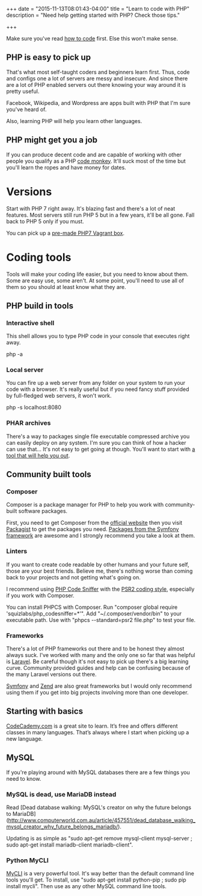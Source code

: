 +++
date = "2015-11-13T08:01:43-04:00"
title = "Learn to code with PHP"
description = "Need help getting started with PHP? Check those tips."

+++

Make sure you've read [how to code](/code-like-a-hacker/) first. Else this won't make sense.

## PHP is easy to pick up

That's what most self-taught coders and beginners learn first. Thus, code and configs one a lot of servers are messy and insecure. And since there are a lot of PHP enabled servers out there knowing your way around it is pretty useful.

Facebook, Wikipedia, and Wordpress are apps built with PHP that I'm sure you've heard of.

Also, learning PHP will help you learn other languages.

## PHP might get you a job

If you can produce decent code and are capable of working with other people you qualify as a PHP [code monkey](https://www.youtube.com/watch?v=_ZtL_KVzaao&list=PLEShoiqxQUJIblp19IU4y_9GaG5By5Sl-). It'll suck most of the time but you'll learn the ropes and have money for dates.

# Versions

Start with PHP 7 right away. It's blazing fast and there's a lot of neat features. Most servers still run PHP 5 but in a few years, it'll be all gone. Fall back to PHP 5 only if you must.

You can pick up a [pre-made PHP7 Vagrant box](https://atlas.hashicorp.com/rasmus/boxes/php7dev).

# Coding tools

Tools will make your coding life easier, but you need to know about them. Some are easy use, some aren't. At some point, you'll need to use all of them so you should at least know what they are.

## PHP build in tools

### Interactive shell

This shell allows you to type PHP code in your console that executes right away.

php -a

### Local server

You can fire up a web server from any folder on your system to run your code with a browser. It's really useful but if you need fancy stuff provided by full-fledged web servers, it won't work.

php -s localhost:8080

### PHAR archives

There's a way to packages single file executable compressed archive you can easily deploy on any system. I'm sure you can think of how a hacker can use that... It's not easy to get going at though. You'll want to start with [a tool that will help you out](https://github.com/clue/phar-composer).

## Community built tools

### Composer

Composer is a package manager for PHP to help you work with community-built software packages.

First, you need to get Composer from the [official website](https://getcomposer.org/) then you visit [Packagist](https://packagist.org/) to get the packages you need. [Packages from the Symfony framework](https://packagist.org/search/?q=symfony) are awesome and I strongly recommend you take a look at them.

### Linters

If you want to create code readable by other humans and your future self, those are your best friends. Believe me, there's nothing worse than coming back to your projects and not getting what's going on.

I recommend using [PHP Code Sniffer](https://github.com/squizlabs/PHP_CodeSniffer) with the [PSR2 coding style](http://www.php-fig.org/psr/psr-2/), especially if you work with Composer.

You can install PHPCS with Composer. Run "composer global require 'squizlabs/php_codesniffer=*'". Add "~/.composer/vendor/bin" to your executable path. Use with "phpcs --standard=psr2 file.php" to test your file.

### Frameworks

There's a lot of PHP frameworks out there and to be honest they almost always suck. I've worked with many and the only one so far that was helpful is [Laravel](https://laravel.com/). Be careful though it's not easy to pick up there's a big learning curve. Community provided guides and help can be confusing because of the many Laravel versions out there.

[Symfony](http://symfony.com/) and [Zend](http://framework.zend.com/) are also great frameworks but I would only recommend using them if you get into big projects involving more than one developer.

## Starting with basics

[CodeCademy.com](https://www.codecademy.com/learn/php) is a great site to learn. It’s free and offers different classes in many languages. That’s always where I start when picking up a new language.

## MySQL

If you're playing around with MySQL databases there are a few things you need to know.

### MySQL is dead, use MariaDB instead

Read [Dead database walking: MySQL's creator on why the future belongs to MariaDB] (http://www.computerworld.com.au/article/457551/dead_database_walking_mysql_creator_why_future_belongs_mariadb/).

Updating is as simple as "sudo apt-get remove mysql-client mysql-server ; sudo apt-get install mariadb-client mariadb-client".

### Python MyCLI

[MyCLI](https://github.com/dbcli/mycli) is a very powerful tool. It's way better than the default command line tools you'll get. To install, use "sudo apt-get install python-pip ; sudo pip install mycli". Then use as any other MySQL command line tools.
